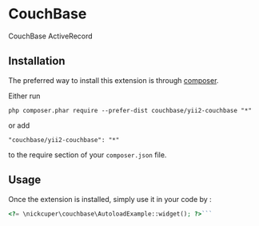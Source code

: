 CouchBase
=========
CouchBase ActiveRecord

Installation
------------

The preferred way to install this extension is through [composer](http://getcomposer.org/download/).

Either run

```
php composer.phar require --prefer-dist couchbase/yii2-couchbase "*"
```

or add

```
"couchbase/yii2-couchbase": "*"
```

to the require section of your `composer.json` file.


Usage
-----

Once the extension is installed, simply use it in your code by  :

```php
<?= \nickcuper\couchbase\AutoloadExample::widget(); ?>```
